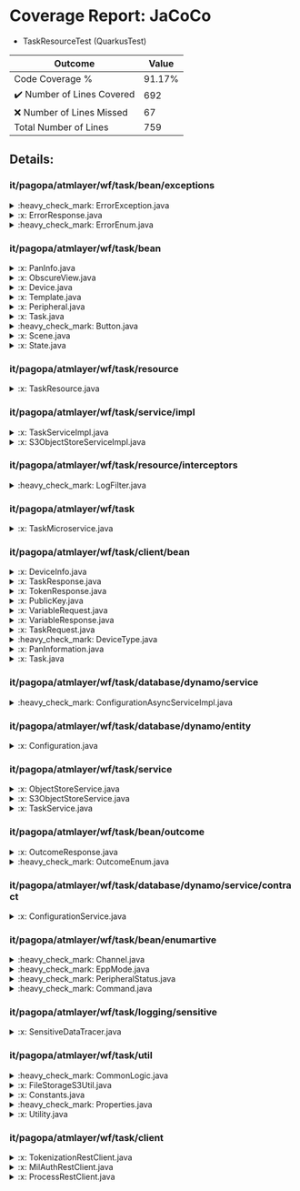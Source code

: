 
# Coverage Report: JaCoCo

* TaskResourceTest (QuarkusTest)
      
      
| Outcome                 | Value                                                               |
|-------------------------|---------------------------------------------------------------------|
| Code Coverage %         | 91.17%               |
| :heavy_check_mark: Number of Lines Covered | 692    |
| :x: Number of Lines Missed  | 67     |
| Total Number of Lines   | 759     |


## Details:

    
### it/pagopa/atmlayer/wf/task/bean/exceptions

<details>
    <summary>
:heavy_check_mark: ErrorException.java
    </summary>

        
#### All Lines Covered!
        
</details>

    

<details>
    <summary>
:x: ErrorResponse.java
    </summary>

        
</details>

    

<details>
    <summary>
:heavy_check_mark: ErrorEnum.java
    </summary>

        
#### All Lines Covered!
        
</details>

    
### it/pagopa/atmlayer/wf/task/bean

<details>
    <summary>
:x: PanInfo.java
    </summary>

        
</details>

    

<details>
    <summary>
:x: ObscureView.java
    </summary>

        
#### Lines Missed:
        
</details>

    

<details>
    <summary>
:x: Device.java
    </summary>

        
</details>

    

<details>
    <summary>
:x: Template.java
    </summary>

        
</details>

    

<details>
    <summary>
:x: Peripheral.java
    </summary>

        
</details>

    

<details>
    <summary>
:x: Task.java
    </summary>

        
</details>

    

<details>
    <summary>
:heavy_check_mark: Button.java
    </summary>

        
#### All Lines Covered!
        
</details>

    

<details>
    <summary>
:x: Scene.java
    </summary>

        
</details>

    

<details>
    <summary>
:x: State.java
    </summary>

        
</details>

    
### it/pagopa/atmlayer/wf/task/resource

<details>
    <summary>
:x: TaskResource.java
    </summary>

        
#### Lines Missed:
        
</details>

    
### it/pagopa/atmlayer/wf/task/service/impl

<details>
    <summary>
:x: TaskServiceImpl.java
    </summary>

        
#### Lines Missed:
        
- Line #249
```
                } catch (UnsupportedEncodingException e) {
```
- Line #320
```
                    } catch (NoSuchAlgorithmException | InvalidKeySpecException e) {
```
- Line #341
```
                    } catch (InvalidKeyException | NoSuchAlgorithmException | NoSuchPaddingException | IllegalBlockSizeException | BadPaddingException e) {
```
- Line #545
```
            } catch (UnsupportedEncodingException e) {
```
</details>

    

<details>
    <summary>
:x: S3ObjectStoreServiceImpl.java
    </summary>

        
#### Lines Missed:
        
- Line #24
```
    }
```
</details>

    
### it/pagopa/atmlayer/wf/task/resource/interceptors

<details>
    <summary>
:heavy_check_mark: LogFilter.java
    </summary>

        
#### All Lines Covered!
        
</details>

    
### it/pagopa/atmlayer/wf/task

<details>
    <summary>
:x: TaskMicroservice.java
    </summary>

        
#### Lines Missed:
        
</details>

    
### it/pagopa/atmlayer/wf/task/client/bean

<details>
    <summary>
:x: DeviceInfo.java
    </summary>

        
</details>

    

<details>
    <summary>
:x: TaskResponse.java
    </summary>

        
</details>

    

<details>
    <summary>
:x: TokenResponse.java
    </summary>

        
</details>

    

<details>
    <summary>
:x: PublicKey.java
    </summary>

        
</details>

    

<details>
    <summary>
:x: VariableRequest.java
    </summary>

        
</details>

    

<details>
    <summary>
:x: VariableResponse.java
    </summary>

        
</details>

    

<details>
    <summary>
:x: TaskRequest.java
    </summary>

        
</details>

    

<details>
    <summary>
:heavy_check_mark: DeviceType.java
    </summary>

        
#### All Lines Covered!
        
</details>

    

<details>
    <summary>
:x: PanInformation.java
    </summary>

        
</details>

    

<details>
    <summary>
:x: Task.java
    </summary>

        
</details>

    
### it/pagopa/atmlayer/wf/task/database/dynamo/service

<details>
    <summary>
:heavy_check_mark: ConfigurationAsyncServiceImpl.java
    </summary>

        
#### All Lines Covered!
        
</details>

    
### it/pagopa/atmlayer/wf/task/database/dynamo/entity

<details>
    <summary>
:x: Configuration.java
    </summary>

        
#### Lines Missed:
        
</details>

    
### it/pagopa/atmlayer/wf/task/service

<details>
    <summary>
:x: ObjectStoreService.java
    </summary>

        
</details>

    

<details>
    <summary>
:x: S3ObjectStoreService.java
    </summary>

        
</details>

    

<details>
    <summary>
:x: TaskService.java
    </summary>

        
</details>

    
### it/pagopa/atmlayer/wf/task/bean/outcome

<details>
    <summary>
:x: OutcomeResponse.java
    </summary>

        
#### Lines Missed:
        
- Line #37
```
    }
```
</details>

    

<details>
    <summary>
:heavy_check_mark: OutcomeEnum.java
    </summary>

        
#### All Lines Covered!
        
</details>

    
### it/pagopa/atmlayer/wf/task/database/dynamo/service/contract

<details>
    <summary>
:x: ConfigurationService.java
    </summary>

        
#### Lines Missed:
        
- Line #26
```
                .attributesToGet(CONFIGURATION_ID_COL, CONFIGURATION_ENABLED_COL)
```
</details>

    
### it/pagopa/atmlayer/wf/task/bean/enumartive

<details>
    <summary>
:heavy_check_mark: Channel.java
    </summary>

        
#### All Lines Covered!
        
</details>

    

<details>
    <summary>
:heavy_check_mark: EppMode.java
    </summary>

        
#### All Lines Covered!
        
</details>

    

<details>
    <summary>
:heavy_check_mark: PeripheralStatus.java
    </summary>

        
#### All Lines Covered!
        
</details>

    

<details>
    <summary>
:heavy_check_mark: Command.java
    </summary>

        
#### All Lines Covered!
        
</details>

    
### it/pagopa/atmlayer/wf/task/logging/sensitive

<details>
    <summary>
:x: SensitiveDataTracer.java
    </summary>

        
#### Lines Missed:
        
- Line #44
```
                    isTraceLoggingEnabled = configuration.isEnabled() != null ? configuration.isEnabled() : false;
```
- Line #54
```
                });
```
</details>

    
### it/pagopa/atmlayer/wf/task/util

<details>
    <summary>
:heavy_check_mark: CommonLogic.java
    </summary>

        
#### All Lines Covered!
        
</details>

    

<details>
    <summary>
:x: FileStorageS3Util.java
    </summary>

        
#### Lines Missed:
        
- Line #51
```
                .contentType("binary/octet-stream")
```
- Line #55
```
    }
```
</details>

    

<details>
    <summary>
:x: Constants.java
    </summary>

        
#### Lines Missed:
        
</details>

    

<details>
    <summary>
:heavy_check_mark: Properties.java
    </summary>

        
#### All Lines Covered!
        
</details>

    

<details>
    <summary>
:x: Utility.java
    </summary>

        
#### Lines Missed:
        
- Line #103
```
        } catch (JsonProcessingException e) {
```
- Line #116
```
        } catch (JsonProcessingException e) {
```
- Line #141
```
        } catch (JsonProcessingException e) {
```
- Line #326
```
    }
```
- Line #398
```
        } catch (NoSuchAlgorithmException e) {
```
</details>

    
### it/pagopa/atmlayer/wf/task/client

<details>
    <summary>
:x: TokenizationRestClient.java
    </summary>

        
</details>

    

<details>
    <summary>
:x: MilAuthRestClient.java
    </summary>

        
</details>

    

<details>
    <summary>
:x: ProcessRestClient.java
    </summary>

        
</details>

    
